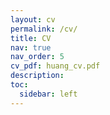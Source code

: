 ```yaml
---
layout: cv
permalink: /cv/
title: CV
nav: true
nav_order: 5
cv_pdf: huang_cv.pdf
description:
toc:
  sidebar: left
---
```

